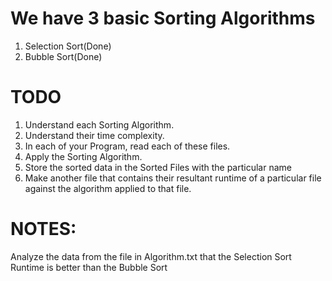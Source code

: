 # We have 3 basic Sorting Algorithms
1. Selection Sort(Done)
2. Bubble Sort(Done)

# TODO
1. Understand each Sorting Algorithm.
2. Understand their time complexity.
3. In each of your Program, read each of these files.
4. Apply the Sorting Algorithm.
5. Store the sorted data in the Sorted Files with the particular name
6. Make another file that contains their resultant runtime of a particular file against the algorithm applied to that file.


# NOTES:
  Analyze the data from the file in Algorithm.txt that the Selection Sort Runtime is better than the Bubble Sort
